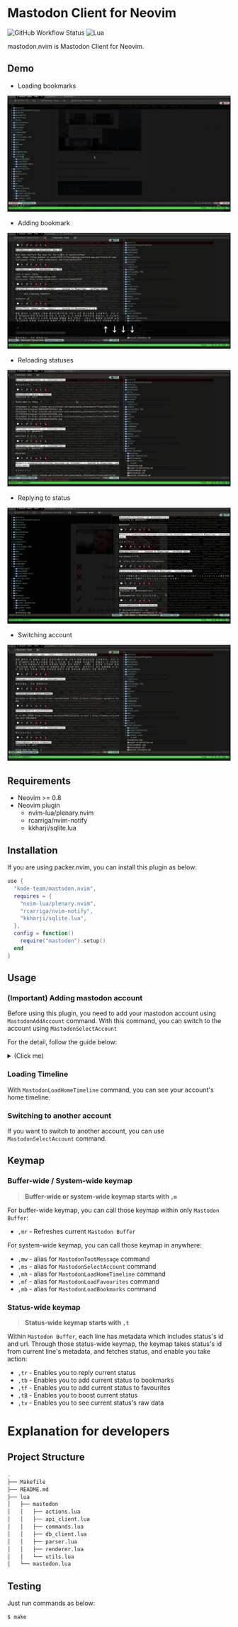 
# Mastodon Client for Neovim

![GitHub Workflow Status](https://img.shields.io/github/workflow/status/ellisonleao/nvim-plugin-template/default?style=for-the-badge)
![Lua](https://img.shields.io/badge/Made%20with%20Lua-blueviolet.svg?style=for-the-badge&logo=lua)

mastodon.nvim is Mastodon Client for Neovim.

## Demo

* Loading bookmarks

![Loading bookmarks](assets/keymap-for-load-bookmark.gif)

* Adding bookmark

![Adding bookmark](assets/keymap-for-add-bookmark.gif)

* Reloading statuses

![Reloading statuses](assets/keymap-for-reload-status.gif)

* Replying to status

![Replying to status](assets/keymap-for-reply.gif)

* Switching account

![Selecting Account](assets/keymap-for-select-account.gif)

## Requirements

* Neovim >= 0.8
* Neovim plugin
  * nvim-lua/plenary.nvim
  * rcarriga/nvim-notify
  * kkharji/sqlite.lua

## Installation

If you are using packer.nvim, you can install this plugin as below:

```lua
use {
  "kode-team/mastodon.nvim",
  requires = {
    "nvim-lua/plenary.nvim",
    "rcarriga/nvim-notify",
    "kkharji/sqlite.lua",
  },
  config = function()
    require("mastodon").setup()
  end
}
```

## Usage


### (Important) Adding mastodon account

Before using this plugin, you need to add your mastodon account using `MastodonAddAccount` command. With this command, you can switch to the account using `MastodonSelectAccount`

For the detail, follow the guide below:

<details>
  <summary>(Click me)</summary>

1) Go to `/settings/applications`, and Click `New Application` button

![adding-account-browser-step-1](assets/adding-account-browser-1.png)

2) Fill in the form freely and Check proper permissions as below

![adding-account-browser-step-2](assets/adding-account-browser-2.png)


3) After creating new application, Copy the `ACCESS TOKEN`

![adding-account-browser-step-3](assets/adding-account-browser-3.png)

4) Go back to the neovim, and Enter `:MastodonAddAccount`

![adding-account-cmd-step-1](assets/adding-account-cmd-1.png)

5) Enter your mastodon instance's url

![adding-account-cmd-step-2](assets/adding-account-cmd-2.png)

6) Enter your access token

![adding-account-cmd-step-3](assets/adding-account-cmd-3.png)

7) After adding account, make sure that your mastodon account is available. Switch to your account using `:MastodonSelectAccount` command, and Watch your home timeline using `:MastodonLoadHomeTimeline` command. That's all!

</details>


### Loading Timeline

With `MastodonLoadHomeTimeline` command, you can see your account's home timeline.

### Switching to another account

If you want to switch to another account, you can use `MastodonSelectAccount` command.


## Keymap

### Buffer-wide / System-wide keymap

> **Buffer-wide or system-wide keymap starts with `,m`**

For buffer-wide keymap, you can call those keymap within only `Mastodon Buffer`:

* `,mr` - Refreshes current `Mastodon Buffer`

For system-wide keymap, you can call those keymap in anywhere:

* `,mw` - alias for `MastodonTootMessage` command
* `,ms` - alias for `MastodonSelectAccount` command
* `,mh` - alias for `MastodonLoadHomeTimeline` command
* `,mf` - alias for `MastodonLoadFavourites` command
* `,mb` - alias for `MastodonLoadBookmarks` command


### Status-wide keymap

> **Status-wide keymap starts with `,t`**

Within `Mastodon Buffer`, each line has metadata which includes status's id and url. Through those status-wide keymap, the keymap takes status's id from current line's metadata, and fetches status, and enable you take action:

* `,tr` - Enables you to reply current status
* `,tb` - Enables you to add current status to bookmarks
* `,tf` - Enables you to add current status to favourites
* `,tB` - Enables you to boost current status
* `,tv` - Enables you to see current status's raw data

# Explanation for developers


## Project Structure

```sh
.
├── Makefile
├── README.md
├── lua
│   ├── mastodon
│   │   ├── actions.lua
│   │   ├── api_client.lua
│   │   ├── commands.lua
│   │   ├── db_client.lua
│   │   ├── parser.lua
│   │   ├── renderer.lua
│   │   └── utils.lua
│   └── mastodon.lua
```

## Testing

Just run commands as below:

```sh
$ make
```

